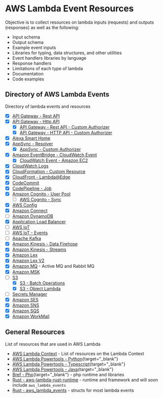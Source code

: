 # AWS Lambda Event Resources

Objective is to collect resources on lambda inputs (requests) and outputs (responses) as well as the following:

- Input schema
- Output schema
- Example event inputs
- Libraries for typing, data structures, and other utilities
- Event handlers libraries by language
- Response handlers
- Limitations of each type of lambda
- Documentation
- Code examples

## Directory of AWS Lambda Events

Directory of lambda events and resources

- [x] [API Gateway - Rest API](./api-rest.md)
- [X] [API Gateway - Http API](./api-http-api.md)
    - [X] [API Gateway - Rest API - Custom Authorizer](./api-customer-authorizer-rest.md)
    - [X] [API Gateway - HTTP API - Custom Authorizer](./api-customer-authorizer-http.md)
- [X] [Alexa Smart Home](./alex-smart-home.md)
- [X] [AppSync - Resolver](./appsync-resolver.md)
    - [X] [AppSync - Custom Authorizer](./appsync-authorizer.md)
- [X] [Amazon EventBridge - CloudWatch Event](./event-bridge.md)
    - [X] [CloudWatch Event - Amazon EC2](./event-bridge.md#ec2-instance-state-change-event)
- [X] [CloudWatch Logs](./cloudwatch-logs.md)
- [X] [CloudFormation - Custom Resource](./cloudformation.md)
- [X] [CloudFront - Lambda@Edge](./cloudfront-lambda-edge.md)
- [X] [CodeCommit](./code-commit.md)
- [X] [CodePipeline - Job](./code-pipeline-job.md)
- [X] [Amazon Cognito - User Pool](./cognito-user-pool.md)
    - [ ] [AWS Cognito - Sync](./cognito-events.md)
- [X] [AWS Config](./config.md)
- [X] [Amazon Connect](./connect.md)
- [ ] [Amazon DynamoDB](./dynamodb.md)
- [X] [Application Load Balancer](./alb.md)
- [ ] [AWS IoT](./iot.md)
- [ ] [AWS IoT - Events](./iot-events.md)
- [ ] [Apache Kafka](./apache-kafka.md)
- [X] [Amazon Kinesis - Data Firehose](./kinesis-firehose.md)
- [X] [Amazon Kinesis - Streams](./kinesis-streams.md)
- [X] [Amazon Lex](./lex.md)
- [X] [Amazon Lex V2](./lex-v2.md)
- [X] [Amazon MQ](./mq.md) - Active MQ and Rabbit MQ
- [X] [Amazon MSK](./amazon-msk.md)
- [ ] [S3](./s3.md)
    - [X] [S3 - Batch Operations](./s3-batch.md)
    - [X] [S3 - Object Lambda](./s3-object-lambda.md)
- [ ] [Secrets Manager](./secrets-manager.md)
- [X] [Amazon SES](./ses.md)
- [X] [Amazon SNS](./sns.md)
- [X] [Amazon SQS](./sqs.md)
- [X] [Amazon WorkMail](./work-mail.md)

## General Resources

List of resources that are used in AWS Lambda

- [AWS Lambda Context](./lambda-context.md) - List of resources on the Lambda Context
- [AWS Lambda Powertools - Python](https://awslabs.github.io/aws-lambda-powertools-python/latest/){target="_blank"}
- [AWS Lambda Powertools - Typescript](https://awslabs.github.io/aws-lambda-powertools-typescript/latest/){target="_blank"}
- [AWS Lambda Powertools - Java](https://awslabs.github.io/aws-lambda-powertools-java/){target="_blank"}
- [Bref - Php](https://bref.sh/){target="_blank"} - php runtime and libraries
- [Rust - aws-lambda-rust-runtime](https://github.com/awslabs/aws-lambda-rust-runtime) - runtime and framework and will soon include `aws_lambda_events` 
- [Rust - aws_lambda_events](https://github.com/LegNeato/aws-lambda-events) - structs for most lambda events
